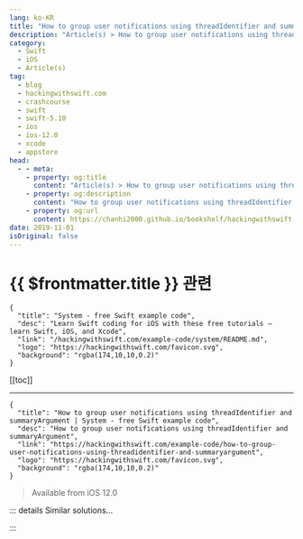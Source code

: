 ```yaml
---
lang: ko-KR
title: "How to group user notifications using threadIdentifier and summaryArgument"
description: "Article(s) > How to group user notifications using threadIdentifier and summaryArgument"
category:
  - Swift
  - iOS
  - Article(s)
tag: 
  - blog
  - hackingwithswift.com
  - crashcourse
  - swift
  - swift-5.10
  - ios
  - ios-12.0
  - xcode
  - appstore
head:
  - - meta:
    - property: og:title
      content: "Article(s) > How to group user notifications using threadIdentifier and summaryArgument"
    - property: og:description
      content: "How to group user notifications using threadIdentifier and summaryArgument"
    - property: og:url
      content: https://chanhi2000.github.io/bookshelf/hackingwithswift.com/example-code/how-to-group-user-notifications-using-threadidentifier-and-summaryargument.html
date: 2019-11-01
isOriginal: false
---
```


# {{ $frontmatter.title }} 관련

```component VPCard
{
  "title": "System - free Swift example code",
  "desc": "Learn Swift coding for iOS with these free tutorials – learn Swift, iOS, and Xcode",
  "link": "/hackingwithswift.com/example-code/system/README.md",
  "logo": "https://hackingwithswift.com/favicon.svg",
  "background": "rgba(174,10,10,0.2)"
}
```

[[toc]]

---

```component VPCard
{
  "title": "How to group user notifications using threadIdentifier and summaryArgument | System - free Swift example code",
  "desc": "How to group user notifications using threadIdentifier and summaryArgument",
  "link": "https://hackingwithswift.com/example-code/how-to-group-user-notifications-using-threadidentifier-and-summaryargument",
  "logo": "https://hackingwithswift.com/favicon.svg",
  "background": "rgba(174,10,10,0.2)"
}
```

> Available from iOS 12.0

<!-- TODO: 작성 -->

<!-- 
If your app shows notifications that can be split into sensible groups – such as messages from a person, updates for a news story, scores from a sports match, and so on on – you can have iOS group them together using the `threadIdentifier` and `summaryArgument` properties of `UNMutableNotificationContent`. iOS will then show those messages together, rather than in a long chain mixed up with other messages.

For example, you might write code like this:

```swift
let content = UNMutableNotificationContent()
content.title = reminder.title
content.threadIdentifier = "F39-C521-A7A"
```

The “F39-C521-A7A” part is a free text string – it won’t be shown to users, but it’s what allows iOS to group things together so it should be unique enough that you don’t get message crossover. If you were building a messaging app you might use the user’s unique identifier for your notification rather than their name, to avoid two messages from different people called Andrew being grouped together.

If you want to customize this further, you can also set the `summaryArgument` property of your notification content. This is a string that *is* shown to users, so you might write something like this:

```swift
content.summaryArgument = messageSender.name
```

That will make iOS write something “5 more alerts from Andrew” in small text underneath the alert, which helps make it clear to users which reminder group that alert belongs to.

-->

::: details Similar solutions…

<!--
/quick-start/swiftui/swiftui-tips-and-tricks">SwiftUI tips and tricks 
/quick-start/swiftui/all-swiftui-property-wrappers-explained-and-compared">All SwiftUI property wrappers explained and compared 
/example-code/uikit/how-to-create-live-playgrounds-in-xcode">How to create live playgrounds in Xcode 
/quick-start/swiftui/how-to-create-multi-column-lists-using-table">How to create multi-column lists using Table 
/example-code/games/how-to-create-a-random-terrain-tile-map-using-sktilemapnode-and-gkperlinnoisesource">How to create a random terrain tile map using SKTileMapNode and GKPerlinNoiseSource</a>
-->

:::

